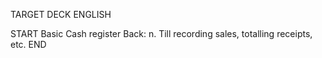 TARGET DECK
ENGLISH

START
Basic
Cash register
Back: n. Till recording sales, totalling receipts, etc.
END
